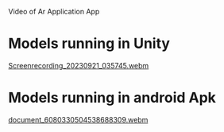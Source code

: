 Video of Ar Application App


# Models running in Unity

[Screenrecording_20230921_035745.webm](https://github.com/aasurjya/Blender_Unity_Unreal_Models/assets/44926849/19b42dad-d926-4db4-bda2-0f3ee67ae05f)

# Models running in android Apk

[document_6080330504538688309.webm](https://github.com/aasurjya/Blender_Unity_Unreal_Models/assets/44926849/1d24be99-2008-433f-a16c-039770e1a03e)




